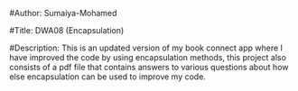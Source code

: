 #Author: Sumaiya-Mohamed

#Title: DWA08 (Encapsulation)

#Description: This is an updated version of my book connect app where I have improved the code by using encapsulation methods, this project also consists of a pdf file that contains        answers to various questions about how else encapsulation can be used to improve my code.
